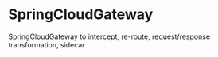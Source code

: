 # SpringCloudGateway
SpringCloudGateway to intercept, re-route, request/response transformation, sidecar
